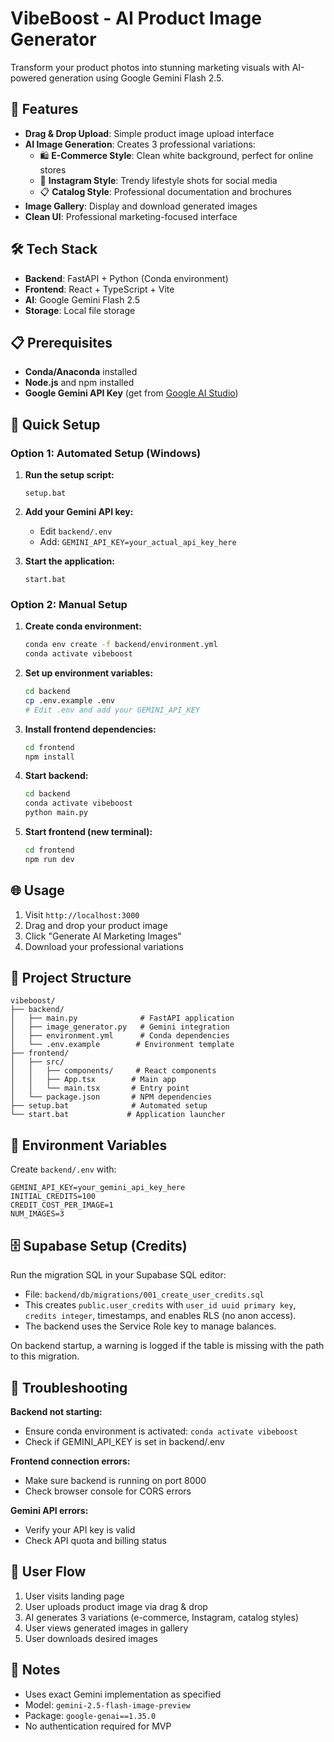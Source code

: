 # VibeBoost - AI Product Image Generator

Transform your product photos into stunning marketing visuals with AI-powered generation using Google Gemini Flash 2.5.

## 🚀 Features

- **Drag & Drop Upload**: Simple product image upload interface
- **AI Image Generation**: Creates 3 professional variations:
  - 🛍️ **E-Commerce Style**: Clean white background, perfect for online stores
  - 📸 **Instagram Style**: Trendy lifestyle shots for social media
  - 📋 **Catalog Style**: Professional documentation and brochures
- **Image Gallery**: Display and download generated images
- **Clean UI**: Professional marketing-focused interface

## 🛠️ Tech Stack

- **Backend**: FastAPI + Python (Conda environment)
- **Frontend**: React + TypeScript + Vite
- **AI**: Google Gemini Flash 2.5
- **Storage**: Local file storage

## 📋 Prerequisites

- **Conda/Anaconda** installed
- **Node.js** and npm installed
- **Google Gemini API Key** (get from [Google AI Studio](https://aistudio.google.com/app/apikey))

## 🔧 Quick Setup

### Option 1: Automated Setup (Windows)

1. **Run the setup script:**
   ```batch
   setup.bat
   ```

2. **Add your Gemini API key:**
   - Edit `backend/.env`
   - Add: `GEMINI_API_KEY=your_actual_api_key_here`

3. **Start the application:**
   ```batch
   start.bat
   ```

### Option 2: Manual Setup

1. **Create conda environment:**
   ```bash
   conda env create -f backend/environment.yml
   conda activate vibeboost
   ```

2. **Set up environment variables:**
   ```bash
   cd backend
   cp .env.example .env
   # Edit .env and add your GEMINI_API_KEY
   ```

3. **Install frontend dependencies:**
   ```bash
   cd frontend
   npm install
   ```

4. **Start backend:**
   ```bash
   cd backend
   conda activate vibeboost
   python main.py
   ```

5. **Start frontend (new terminal):**
   ```bash
   cd frontend
   npm run dev
   ```

## 🌐 Usage

1. Visit `http://localhost:3000`
2. Drag and drop your product image
3. Click "Generate AI Marketing Images"
4. Download your professional variations

## 📁 Project Structure

```
vibeboost/
├── backend/
│   ├── main.py              # FastAPI application
│   ├── image_generator.py   # Gemini integration
│   ├── environment.yml      # Conda dependencies
│   └── .env.example        # Environment template
├── frontend/
│   ├── src/
│   │   ├── components/     # React components
│   │   ├── App.tsx        # Main app
│   │   └── main.tsx       # Entry point
│   └── package.json       # NPM dependencies
├── setup.bat              # Automated setup
└── start.bat             # Application launcher
```

## 🔑 Environment Variables

Create `backend/.env` with:
```
GEMINI_API_KEY=your_gemini_api_key_here
INITIAL_CREDITS=100
CREDIT_COST_PER_IMAGE=1
NUM_IMAGES=3
```

## 🗄️ Supabase Setup (Credits)

Run the migration SQL in your Supabase SQL editor:

- File: `backend/db/migrations/001_create_user_credits.sql`
- This creates `public.user_credits` with `user_id uuid primary key`, `credits integer`, timestamps, and enables RLS (no anon access).
- The backend uses the Service Role key to manage balances.

On backend startup, a warning is logged if the table is missing with the path to this migration.

## 🐛 Troubleshooting

**Backend not starting:**
- Ensure conda environment is activated: `conda activate vibeboost`
- Check if GEMINI_API_KEY is set in backend/.env

**Frontend connection errors:**
- Make sure backend is running on port 8000
- Check browser console for CORS errors

**Gemini API errors:**
- Verify your API key is valid
- Check API quota and billing status

## 🎯 User Flow

1. User visits landing page
2. User uploads product image via drag & drop
3. AI generates 3 variations (e-commerce, Instagram, catalog styles)
4. User views generated images in gallery
5. User downloads desired images

## 📝 Notes

- Uses exact Gemini implementation as specified
- Model: `gemini-2.5-flash-image-preview`
- Package: `google-genai==1.35.0`
- No authentication required for MVP
